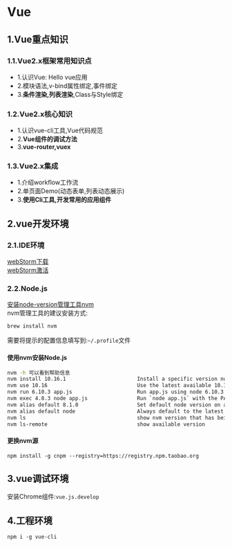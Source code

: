 # Vue

## 1.Vue重点知识
### 1.1.Vue2.x框架常用知识点
- 1.认识Vue: Hello vue应用
- 2.模块语法,v-bind属性绑定,事件绑定
- 3.**条件渲染,列表渲染**,Class与Style绑定

### 1.2.Vue2.x核心知识
- 1.认识vue-cli工具,Vue代码规范
- 2.**Vue组件的调试方法**
- 3.**vue-router,vuex**

### 1.3.Vue2.x集成
- 1.介绍workflow工作流
- 2.单页面Demo(动态表单,列表动态展示)
- 3.**使用Cli工具,开发常用的应用组件**


## 2.vue开发环境

### 2.1.IDE环境
[webStorm下载](https://www.jetbrains.com/webstorm/)<br>
[webStorm激活](http://idea.lanyus.com/)<br>

### 2.2.Node.js
[安装node-version管理工具nvm](https://github.com/nvm-sh/nvm)<br>
nvm管理工具的建议安装方式:<br>
```sh
brew install nvm
```
需要将提示的配置信息填写到:``~/.profile``文件<br>
#### 使用nvm安装Node.js
```sh
nvm -h 可以看到帮助信息
nvm install 10.16.1                       Install a specific version number
nvm use 10.16                             Use the latest available 10.16.x release
nvm run 6.10.3 app.js                     Run app.js using node 6.10.3
nvm exec 4.8.3 node app.js                Run `node app.js` with the PATH pointing to node 4.8.3
nvm alias default 8.1.0                   Set default node version on a shell
nvm alias default node                    Always default to the latest available node version on a shell
nvm ls                                    show nvm version that has being installed.
nvm ls-remote                             show available version
```

#### 更换nvm源
```
npm install -g cnpm --registry=https://registry.npm.taobao.org
```

## 3.vue调试环境
安装Chrome组件:``vue.js.develop``<br>

## 4.工程环境
```
npm i -g vue-cli
```